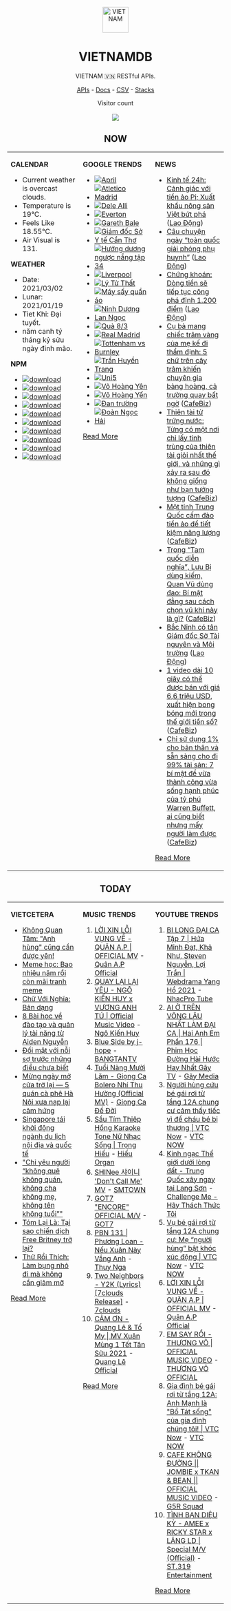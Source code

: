 <p align="center"><img src="https://raw.githubusercontent.com/vietnamdb/vietnamdb/master/images/profile/avatar.png" alt="VIETNAM" height="60"/></p>
<h1 align="center">VIETNAMDB</h1>
<p align="center">VIETNAM 🇻🇳 RESTful APIs.</p>
<p align="center">
  <a href="https://vietnamdb.herokuapp.com/api">APIs</a> -
  <a href="https://vietnamdb.github.io/#/">Docs</a> -
  <a href="https://github.com/vietnamdb/vietnamdb/tree/master/docs">CSV</a> -
  <a href="https://github.com/vietnamdb/vietnamdb/tree/master/docs/stacks">Stacks</a>
</p>
<p align="center"> 
  Visitor count<br><br>
  <img src="https://profile-counter.glitch.me/vietnamdb/count.svg" />
</p>


<h2 align="center">NOW</h2>

<table style="width:100%"><tbody style="width:100%"><tr><td valign="top" width="33%">

**CALENDAR**

- Current weather is overcast clouds.
- Temperature is 19°C.
- Feels Like 18.55°C.
- Air Visual is 131.

**WEATHER**

- Date: 2021/03/02
- Lunar: 2021/01/19
- Tiet Khi: Đại tuyết.
- năm canh tý tháng kỷ sửu ngày đinh mão.

**NPM**

- [![download](https://img.shields.io/npm/dm/giaohangnhanh.svg?style=flat-square&label=giaohangnhanh&color=red)](https://www.npmjs.com/package/giaohangnhanh)
- [![download](https://img.shields.io/npm/dm/onepay.svg?style=flat-square&label=onepay&color=red)](https://www.npmjs.com/package/onepay)
- [![download](https://img.shields.io/npm/dm/vietcetera.svg?style=flat-square&label=vietcetera&color=red)](https://www.npmjs.com/package/vietcetera)
- [![download](https://img.shields.io/npm/dm/vietnambanks.svg?style=flat-square&label=vietnambanks&color=red)](https://www.npmjs.com/package/vietnambanks)
- [![download](https://img.shields.io/npm/dm/vietnamgovernment.svg?style=flat-square&label=vietnamgovernment&color=red)](https://www.npmjs.com/package/vietnamgovernment)
- [![download](https://img.shields.io/npm/dm/vietnamnews.svg?style=flat-square&label=vietnamnews&color=red)](https://www.npmjs.com/package/vietnamnews)
- [![download](https://img.shields.io/npm/dm/vnapis.svg?style=flat-square&label=vnapis&color=red)](https://www.npmjs.com/package/vnapis)
- [![download](https://img.shields.io/npm/dm/vnpay.svg?style=flat-square&label=vnpay&color=red)](https://www.npmjs.com/package/vnpay)
- [![download](https://img.shields.io/npm/dm/vtcpay.svg?style=flat-square&label=vtcpay&color=red)](https://www.npmjs.com/package/vtcpay)
- [![download](https://img.shields.io/npm/dm/zalopay.svg?style=flat-square&label=zalopay&color=red)](https://www.npmjs.com/package/zalopay)

</td><td valign="top" width="33%">

**GOOGLE TRENDS**

- [![April](https://img.shields.io/static/v1?label=April&message=google&color=red&style=flat-square)](https://www.google.com/search?q=April)
- [![Atletico Madrid](https://img.shields.io/static/v1?label=Atletico%20Madrid&message=google&color=red&style=flat-square)](https://www.google.com/search?q=Atletico%20Madrid)
- [![Dele Alli](https://img.shields.io/static/v1?label=Dele%20Alli&message=google&color=red&style=flat-square)](https://www.google.com/search?q=Dele%20Alli)
- [![Everton](https://img.shields.io/static/v1?label=Everton&message=google&color=red&style=flat-square)](https://www.google.com/search?q=Everton)
- [![Gareth Bale](https://img.shields.io/static/v1?label=Gareth%20Bale&message=google&color=red&style=flat-square)](https://www.google.com/search?q=Gareth%20Bale)
- [![Giám đốc Sở Y tế Cần Thơ](https://img.shields.io/static/v1?label=Gi%C3%A1m%20%C4%91%E1%BB%91c%20S%E1%BB%9F%20Y%20t%E1%BA%BF%20C%E1%BA%A7n%20Th%C6%A1&message=google&color=red&style=flat-square)](https://www.google.com/search?q=Gi%C3%A1m%20%C4%91%E1%BB%91c%20S%E1%BB%9F%20Y%20t%E1%BA%BF%20C%E1%BA%A7n%20Th%C6%A1)
- [![Hướng dương ngược nắng tập 34](https://img.shields.io/static/v1?label=H%C6%B0%E1%BB%9Bng%20d%C6%B0%C6%A1ng%20ng%C6%B0%E1%BB%A3c%20n%E1%BA%AFng%20t%E1%BA%ADp%2034&message=google&color=red&style=flat-square)](https://www.google.com/search?q=H%C6%B0%E1%BB%9Bng%20d%C6%B0%C6%A1ng%20ng%C6%B0%E1%BB%A3c%20n%E1%BA%AFng%20t%E1%BA%ADp%2034)
- [![Liverpool](https://img.shields.io/static/v1?label=Liverpool&message=google&color=red&style=flat-square)](https://www.google.com/search?q=Liverpool)
- [![Lý Tử Thất](https://img.shields.io/static/v1?label=L%C3%BD%20T%E1%BB%AD%20Th%E1%BA%A5t&message=google&color=red&style=flat-square)](https://www.google.com/search?q=L%C3%BD%20T%E1%BB%AD%20Th%E1%BA%A5t)
- [![Máy sấy quần áo](https://img.shields.io/static/v1?label=M%C3%A1y%20s%E1%BA%A5y%20qu%E1%BA%A7n%20%C3%A1o&message=google&color=red&style=flat-square)](https://www.google.com/search?q=M%C3%A1y%20s%E1%BA%A5y%20qu%E1%BA%A7n%20%C3%A1o)
- [![Ninh Dương Lan Ngọc](https://img.shields.io/static/v1?label=Ninh%20D%C6%B0%C6%A1ng%20Lan%20Ng%E1%BB%8Dc&message=google&color=red&style=flat-square)](https://www.google.com/search?q=Ninh%20D%C6%B0%C6%A1ng%20Lan%20Ng%E1%BB%8Dc)
- [![Quà 8/3](https://img.shields.io/static/v1?label=Qu%C3%A0%208/3&message=google&color=red&style=flat-square)](https://www.google.com/search?q=Qu%C3%A0%208/3)
- [![Real Madrid](https://img.shields.io/static/v1?label=Real%20Madrid&message=google&color=red&style=flat-square)](https://www.google.com/search?q=Real%20Madrid)
- [![Tottenham vs Burnley](https://img.shields.io/static/v1?label=Tottenham%20vs%20Burnley&message=google&color=red&style=flat-square)](https://www.google.com/search?q=Tottenham%20vs%20Burnley)
- [![Trần Huyền Trang](https://img.shields.io/static/v1?label=Tr%E1%BA%A7n%20Huy%E1%BB%81n%20Trang&message=google&color=red&style=flat-square)](https://www.google.com/search?q=Tr%E1%BA%A7n%20Huy%E1%BB%81n%20Trang)
- [![Uni5](https://img.shields.io/static/v1?label=Uni5&message=google&color=red&style=flat-square)](https://www.google.com/search?q=Uni5)
- [![Võ Hoàng Yên](https://img.shields.io/static/v1?label=V%C3%B5%20Ho%C3%A0ng%20Y%C3%AAn&message=google&color=red&style=flat-square)](https://www.google.com/search?q=V%C3%B5%20Ho%C3%A0ng%20Y%C3%AAn)
- [![Võ Hoàng Yến](https://img.shields.io/static/v1?label=V%C3%B5%20Ho%C3%A0ng%20Y%E1%BA%BFn&message=google&color=red&style=flat-square)](https://www.google.com/search?q=V%C3%B5%20Ho%C3%A0ng%20Y%E1%BA%BFn)
- [![Đan trường](https://img.shields.io/static/v1?label=%C4%90an%20tr%C6%B0%E1%BB%9Dng&message=google&color=red&style=flat-square)](https://www.google.com/search?q=%C4%90an%20tr%C6%B0%E1%BB%9Dng)
- [![Đoàn Ngọc Hải](https://img.shields.io/static/v1?label=%C4%90o%C3%A0n%20Ng%E1%BB%8Dc%20H%E1%BA%A3i&message=google&color=red&style=flat-square)](https://www.google.com/search?q=%C4%90o%C3%A0n%20Ng%E1%BB%8Dc%20H%E1%BA%A3i)

[Read More](https://trends.google.com/trends/?geo=VN)

</td><td valign="top" width="33%">

**NEWS**

- [Kinh tế 24h: Cảnh giác với tiền ảo Pi; Xuất khẩu nông sản Việt bứt phá](https://laodong.vn/kinh-te/kinh-te-24h-canh-giac-voi-tien-ao-pi-xuat-khau-nong-san-viet-but-pha-885186.ldo) ([Lao Động](https://laodong.vn))
- [Câu chuyện ngày “toàn quốc giải phóng phụ huynh”](https://laodong.vn/giao-duc/cau-chuyen-ngay-toan-quoc-giai-phong-phu-huynh-885118.ldo) ([Lao Động](https://laodong.vn))
- [Chứng khoán: Dòng tiền sẽ tiếp tục công phá đỉnh 1.200 điểm](https://laodong.vn/kinh-te/chung-khoan-dong-tien-se-tiep-tuc-cong-pha-dinh-1200-diem-885183.ldo) ([Lao Động](https://laodong.vn))
- [Cụ bà mang chiếc trâm vàng của mẹ kế đi thẩm định: 5 chữ trên cây trâm khiến chuyên gia bàng hoàng, cả trường quay bất ngờ](https://cafebiz.vn/cu-ba-mang-chiec-tram-vang-cua-me-ke-di-tham-dinh-5-chu-tren-cay-tram-khien-chuyen-gia-bang-hoang-ca-truong-quay-bat-ngo-2021030221092433.chn) ([CafeBiz](https://cafebiz.vn))
- [Thiên tài từ trứng nước: Từng có một nơi chỉ lấy tinh trùng của thiên tài giỏi nhất thế giới, và những gì xảy ra sau đó không giống như bạn tưởng tượng](https://cafebiz.vn/thien-tai-tu-trung-nuoc-tung-co-mot-noi-chi-lay-tinh-trung-cua-thien-tai-gioi-nhat-the-gioi-va-nhung-gi-xay-ra-sau-do-khong-giong-nhu-ban-tuong-tuong-20210302205916712.chn) ([CafeBiz](https://cafebiz.vn))
- [Một tỉnh Trung Quốc cấm đào tiền ảo để tiết kiệm năng lượng](https://cafebiz.vn/mot-tinh-trung-quoc-cam-dao-tien-ao-de-tiet-kiem-nang-luong-20210302194625344.chn) ([CafeBiz](https://cafebiz.vn))
- [Trong “Tam quốc diễn nghĩa”, Lưu Bị dùng kiếm, Quan Vũ dùng đao: Bí mật đằng sau cách chọn vũ khí này là gì?](https://cafebiz.vn/trong-tam-quoc-dien-nghia-luu-bi-dung-kiem-quan-vu-dung-dao-bi-mat-dang-sau-cach-chon-vu-khi-nay-la-gi-20210302205448023.chn) ([CafeBiz](https://cafebiz.vn))
- [Bắc Ninh có tân Giám đốc Sở Tài nguyên và Môi trường](https://laodong.vn/thoi-su/bac-ninh-co-tan-giam-doc-so-tai-nguyen-va-moi-truong-885184.ldo) ([Lao Động](https://laodong.vn))
- [1 video dài 10 giây có thể được bán với giá 6,6 triệu USD, xuất hiện bong bóng mới trong thế giới tiền số?](https://cafebiz.vn/1-video-dai-10-giay-co-the-duoc-ban-voi-gia-66-trieu-usd-xuat-hien-bong-bong-moi-trong-the-gioi-tien-so-20210302194504227.chn) ([CafeBiz](https://cafebiz.vn))
- [Chỉ sử dụng 1% cho bản thân và sẵn sàng cho đi 99% tài sản: 7 bí mật để vừa thành công vừa sống hạnh phúc của tỷ phú Warren Buffett, ai cũng biết nhưng mấy người làm được](https://cafebiz.vn/chi-su-dung-1-cho-ban-than-va-san-sang-cho-di-99-tai-san-7-bi-mat-de-vua-thanh-cong-vua-song-hanh-phuc-cua-ty-phu-warren-buffett-ai-cung-biet-nhung-may-nguoi-lam-duoc-20210302211246339.chn) ([CafeBiz](https://cafebiz.vn))

[Read More](docs/news/README.md)

</td></tr></tbody></table>

<h2 align="center">TODAY</h2>

<table style="width:100%"><tbody style="width:100%"><tr><td valign="top" width="33%">

**VIETCETERA**

- [Không Quan Tâm: "Anh hùng" cũng cần được yên!](https://vietcetera.com/vn/khong-quan-tam-chuyen-ca-nhan-nhung-quan-tam-hanh-dong-cuu-em-be)
- [Meme học: Bao nhiêu năm rồi còn mãi tranh meme](https://vietcetera.com/vn/meme-hoc-tranh-co-dien)
- [Chữ Với Nghĩa: Bản dạng](https://vietcetera.com/vn/chu-voi-nghia-ban-dang)
- [8 Bài học về đào tạo và quản lý tài năng từ Aiden Nguyễn](https://vietcetera.com/vn/8-bai-hoc-ve-dao-tao-va-quan-ly-tai-nang-tu-aiden-nguyen)
- [Đối mặt với nỗi sợ trước những điều chưa biết](https://vietcetera.com/vn/doi-mat-voi-noi-so-truoc-nhung-dieu-chua-biet)
- [Mừng ngày mở cửa trở lại — 5 quán cà phê Hà Nội xưa nạp lại cảm hứng](https://vietcetera.com/vn/mung-ngay-mo-cua-tro-lai-5-quan-ca-phe-ha-noi-xua-nap-lai-cam-hung)
- [Singapore tái khởi động ngành du lịch nội địa và quốc tế ](https://vietcetera.com/vn/singapore-tai-khoi-dong-nganh-du-lich-noi-dia-va-quoc-te)
- ["Chỉ yêu người “không quê không quán, không cha không mẹ, không tên không tuổi”"](https://vietcetera.com/vn/chi-yeu-nguoi-khong-que-khong-quan-khong-cha-khong-me-khong-ten-khong-tuoi)
- [Tóm Lại Là: Tại sao chiến dịch Free Britney trở lại?](https://vietcetera.com/vn/tom-lai-la-tai-sao-chien-dich-free-britney-tro-lai)
- [Thử Rồi Thích: Làm bụng nhỏ đi mà không cần giảm mỡ](https://vietcetera.com/vn/thu-roi-thich-lam-bung-nho-di-ma-khong-can-giam-mo)

[Read More](https://vietcetera.com/)

</td><td valign="top" width="33%">

**MUSIC TRENDS**

01. [LỜI XIN LỖI VỤNG VỀ - QUÂN A.P | OFFICIAL MV](https://www.youtube.com/watch?v=LhTwcqI71n0) - [Quân A.P Official](https://www.youtube.com/channel/UCXKnIgvBwPV6G-uT7gBXhcA)
02. [QUAY LẠI LẠI YÊU - NGÔ KIẾN HUY x VƯƠNG ANH TÚ | Official Music Video](https://www.youtube.com/watch?v=93WhpRfkkBk) - [Ngô Kiến Huy](https://www.youtube.com/channel/UCNN7Q7sx5lsivqDf22I7Itw)
03. [Blue Side by j-hope](https://www.youtube.com/watch?v=OZD_EU_hMUQ) - [BANGTANTV](https://www.youtube.com/channel/UCLkAepWjdylmXSltofFvsYQ)
04. [Tuổi Nàng Mười Lăm - Giọng Ca Bolero Nhí Thu Hường (Official MV)](https://www.youtube.com/watch?v=qodYHeNYvtk) - [Giọng Ca Để Đời](https://www.youtube.com/channel/UCwZ2ZaFfTusqV_MGMHUnEsg)
05. [Sầu Tím Thiệp Hồng Karaoke Tone Nữ Nhạc Sống | Trọng Hiếu](https://www.youtube.com/watch?v=BRMjeHz412Q) - [Hiếu Organ](https://www.youtube.com/channel/UCWEYgC77_ZlbDxStQyzOwfA)
06. [SHINee 샤이니 'Don't Call Me' MV](https://www.youtube.com/watch?v=p6OoY6xneI0) - [SMTOWN](https://www.youtube.com/channel/UCEf_Bc-KVd7onSeifS3py9g)
07. [GOT7 "ENCORE" OFFICIAL M/V](https://www.youtube.com/watch?v=tAe0yUEzAaI) - [GOT7](https://www.youtube.com/channel/UCNtZPzvkjjB3EuPMNY71cmA)
08. [PBN 131 | Phương Loan - Nếu Xuân Này Vắng Anh](https://www.youtube.com/watch?v=IvkgmzWH_wk) - [Thuy Nga](https://www.youtube.com/channel/UC7nMrW3baKp0dA5Tz9ulVYQ)
09. [Two Neighbors - Y2K (Lyrics) [7clouds Release]](https://www.youtube.com/watch?v=kSd8DVnJhWI) - [7clouds](https://www.youtube.com/channel/UCNqFDjYTexJDET3rPDrmJKg)
10. [CẢM ƠN - Quang Lê & Tố My | MV Xuân Mùng 1 Tết Tân Sửu 2021](https://www.youtube.com/watch?v=SeQ1H0oQCPE) - [Quang Lê Official](https://www.youtube.com/channel/UCNqz53FCc3mUg5NyzHxsXGQ)

[Read More](https://www.youtube.com/feed/trending?bp=4gIuCggvbS8wNHJsZhIiUExGZ3F1TG5MNTlhbW42X05FZFc5TGswZDdXZWVST0Q2VA%3D%3D)

</td><td valign="top" width="33%">

**YOUTUBE TRENDS**

01. [BI LONG ĐẠI CA Tập 7 | Hứa Minh Đạt, Khả Như, Steven Nguyễn, Lợi Trần | Webdrama Yang Hồ 2021](https://www.youtube.com/watch?v=t_93XyujFLg) - [NhacPro Tube](https://www.youtube.com/channel/UCBZjBKNMZoFih4ubdiIDWLw)
02. [AI Ở TRÊN VÕNG LÂU NHẤT LÀM ĐẠI CA | Hai Anh Em Phần 176 | Phim Học Đường Hài Hước Hay Nhất Gãy TV](https://www.youtube.com/watch?v=1jTlsqadb9M) - [Gãy Media](https://www.youtube.com/channel/UCTp_WPPxWCjdlXK9kqzxm0A)
03. [Người hùng cứu bé gái rơi từ tầng 12A chung cư cảm thấy tiếc vì để cháu bé bị thương | VTC Now](https://www.youtube.com/watch?v=-FDDWF4y6vc) - [VTC NOW](https://www.youtube.com/channel/UCL9-pEHNBs3N4r2bMoXdLJA)
04. [Kinh ngạc Thế giới dưới lòng đất - Trung Quốc xây ngay tại Lạng Sơn](https://www.youtube.com/watch?v=mpuudi8AMIU) - [Challenge Me - Hãy Thách Thức Tôi](https://www.youtube.com/channel/UCkG3QIDOyl6HF7EYudJ3JJg)
05. [Vụ bé gái rơi từ tầng 12A chung cư: Mẹ “người hùng” bật khóc xúc động | VTC Now](https://www.youtube.com/watch?v=LmwjBu-WBgQ) - [VTC NOW](https://www.youtube.com/channel/UCL9-pEHNBs3N4r2bMoXdLJA)
06. [LỜI XIN LỖI VỤNG VỀ - QUÂN A.P | OFFICIAL MV](https://www.youtube.com/watch?v=LhTwcqI71n0) - [Quân A.P Official](https://www.youtube.com/channel/UCXKnIgvBwPV6G-uT7gBXhcA)
07. [EM SAY RỒI - THƯƠNG VÕ | OFFICIAL MUSIC VIDEO](https://www.youtube.com/watch?v=h4k1OMjLrUQ) - [THƯƠNG VÕ OFFICIAL](https://www.youtube.com/channel/UCSCSop9yGxDHz0kuyCKwUhQ)
08. [Gia đình bé gái rơi từ tầng 12A: Anh Mạnh là "Bồ Tát sống" của gia đình chúng tôi! | VTC Now](https://www.youtube.com/watch?v=Hm5ng-hLZEQ) - [VTC NOW](https://www.youtube.com/channel/UCL9-pEHNBs3N4r2bMoXdLJA)
09. [CAFE KHÔNG ĐƯỜNG || JOMBIE x TKAN & BEAN || OFFICIAL MUSIC VIDEO](https://www.youtube.com/watch?v=LImkI9UvJCY) - [G5R Squad](https://www.youtube.com/channel/UCqamjdcGALEjPreSrxwK9IQ)
10. [TÌNH BẠN DIỆU KỲ - AMEE x RICKY STAR x LĂNG LD | Special M/V (Official)](https://www.youtube.com/watch?v=TpmVzBcP70U) - [ST.319 Entertainment](https://www.youtube.com/channel/UCSnVteUNlhr1SqCjTQx0PDQ)

[Read More](https://www.youtube.com/feed/trending)

</td></tr></tbody></table>
